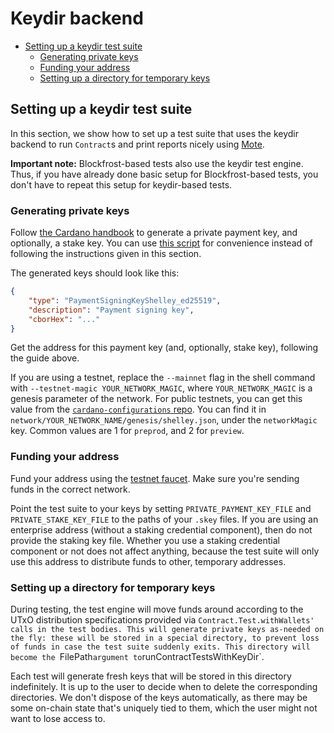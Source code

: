 # Keydir backend

<!-- START doctoc generated TOC please keep comment here to allow auto update -->
<!-- DON'T EDIT THIS SECTION, INSTEAD RE-RUN doctoc TO UPDATE -->

- [Setting up a keydir test suite](#setting-up-a-keydir-test-suite)
  - [Generating private keys](#generating-private-keys)
  - [Funding your address](#funding-your-address)
  - [Setting up a directory for temporary keys](#setting-up-a-directory-for-temporary-keys)

<!-- END doctoc generated TOC please keep comment here to allow auto update -->

## Setting up a keydir test suite

In this section, we show how to set up a test suite that uses the keydir backend
to run `Contract`s and print reports nicely using [Mote][mote].

**Important note:** Blockfrost-based tests also use the keydir test engine.
Thus, if you have already done basic setup for Blockfrost-based tests, you don't
have to repeat this setup for keydir-based tests.

### Generating private keys

Follow [the Cardano handbook][cardano-handbook-keys-addresses] to generate a
private payment key, and optionally, a stake key. You can use [this
script][ctl-generate-keys] for convenience instead of following the instructions
given in this section.

The generated keys should look like this:

```json
{
    "type": "PaymentSigningKeyShelley_ed25519",
    "description": "Payment signing key",
    "cborHex": "..."
}
```

Get the address for this payment key (and, optionally, stake key), following the
guide above.

If you are using a testnet, replace the `--mainnet` flag in the shell command
with `--testnet-magic YOUR_NETWORK_MAGIC`, where `YOUR_NETWORK_MAGIC` is a
genesis parameter of the network. For public testnets, you can get this value
from the [`cardano-configurations` repo][cardano-configurations]. You can find
it in `network/YOUR_NETWORK_NAME/genesis/shelley.json`, under the `networkMagic`
key. Common values are 1 for `preprod`, and 2 for `preview`.

### Funding your address

Fund your address using the [testnet faucet][testnet-faucet]. Make sure you're
sending funds in the correct network.

Point the test suite to your keys by setting `PRIVATE_PAYMENT_KEY_FILE` and
`PRIVATE_STAKE_KEY_FILE` to the paths of your `.skey` files. If you are using an
enterprise address (without a staking credential component), then do not provide
the staking key file. Whether you use a staking credential component or not does
not affect anything, because the test suite will only use this address to
distribute funds to other, temporary addresses.

### Setting up a directory for temporary keys

During testing, the test engine will move funds around according to the UTxO
distribution specifications provided via `Contract.Test.withWallets' calls in
the test bodies. This will generate private keys as-needed on the fly: these
will be stored in a special directory, to prevent loss of funds in case the test
suite suddenly exits. This directory will become the `FilePath` argument to
`runContractTestsWithKeyDir`.

Each test will generate fresh keys that will be stored in this directory
indefinitely. It is up to the user to decide when to delete the corresponding
directories. We don't dispose of the keys automatically, as there may be some
on-chain state that's uniquely tied to them, which the user might not want to
lose access to.

[mote]: https://github.com/garyb/purescript-mote
[cardano-handbook-keys-addresses]: https://developers.cardano.org/docs/stake-pool-course/handbook/keys-addresses
[ctl-generate-keys]: https://github.com/Plutonomicon/cardano-transaction-lib/blob/develop/scripts/generate-keys.sh
[cardano-configurations]: https://github.com/input-output-hk/cardano-configurations
[testnet-faucet]: https://docs.cardano.org/cardano-testnet/tools/faucet
